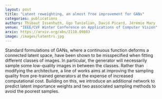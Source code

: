 ```yaml
---
layout: post
title: "Latent reweighting, an almost free improvement for GANs"
categories: publications
authors: Thibaut Issenhuth, Ugo Tanielian, David Picard, Jérémie Mary
venue: "IEEE/CVF Winter Conference on Applications of Computer Vision"
arxiv: https://arxiv.org/abs/2110.09803
image: /images/latentrs.jpg
---
```


Standard formulations of GANs, where a continuous function deforms a connected latent space, have been shown to be misspecified when fitting different classes of images. In particular, the generator will necessarily sample some low-quality images in between the classes. Rather than modifying the architecture, a line of works aims at improving the sampling quality from pre-trained generators at the expense of increased computational cost. Building on this, we introduce an additional network to predict latent importance weights and two associated sampling methods to avoid the poorest samples.
